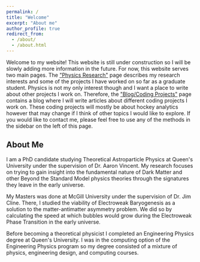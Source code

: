 ```yaml
---
permalink: /
title: "Welcome"
excerpt: "About me"
author_profile: true
redirect_from: 
  - /about/
  - /about.html
---
```


Welcome to my website! This website is still under construction so I will be slowly adding more information in the future. For now, this website serves two main pages. The ["Physics Research"](/research) page describes my research interests and some of the projects I have worked on so far as a graduate student. Physics is not my only interest though and I want a place to write about other projects I work on. Therefore, the ["Blog/Coding Projects"](/year-archive) page contains a blog where I will write articles about different coding projects I work on. These coding projects will mostly be about hockey analytics however that may change if I think of other topics I would like to explore. If you would like to contact me, please feel free to use any of the methods in the sidebar on the left of this page.


About Me
-------------
I am a PhD candidate studying Theoretical Astroparticle Physics at Queen's University under the supervision of Dr. Aaron Vincent. My research focuses on trying to gain insight into the fundamental nature of Dark Matter and other Beyond the Standard Model physics theories through the signatures they leave in the early universe.

My Masters was done at McGill University under the supervision of Dr. Jim Cline. There, I studied the viability of Electroweak Baryogenesis as a solution to the matter-antimatter asymmetry problem. We did so by calculating the speed at which bubbles would grow during the Electroweak Phase Transition in the early universe.

Before becoming a theoretical physicist I completed an Engineering Physics degree at Queen's University. I was in the computing option of the Engineering Physics program so my degree consisted of a mixture of physics, engineering design, and computing courses.
